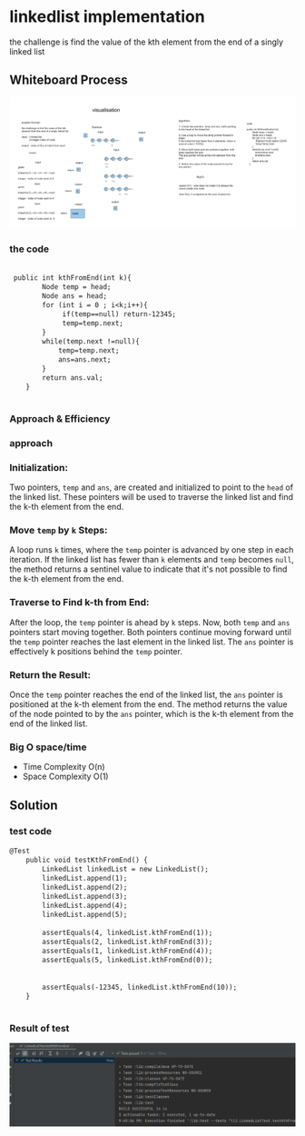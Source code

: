 # linkedlist implementation  
<!-- Description of the  -->
the challenge is  find the value of the kth element from the end of a singly linked list

## Whiteboard Process
<!-- Embedded whiteboard image -->
![](../kth-element/LL2%20(3).png)
### the code

```

 public int kthFromEnd(int k){
        Node temp = head;
        Node ans = head;
        for (int i = 0 ; i<k;i++){
             if(temp==null) return-12345;
             temp=temp.next;
        }
        while(temp.next !=null){
            temp=temp.next;
            ans=ans.next;
        }
        return ans.val;
    }


```

### Approach & Efficiency
<!-- What approach did you take? Why? What is the Big O space/time for this approach? -->
### approach
### Initialization:

Two pointers, `temp` and `ans`, are created and initialized to point to the `head` of the linked list. These pointers will be used to traverse the linked list and find the k-th element from the end.

### Move `temp` by `k` Steps:

A loop runs `k` times, where the `temp` pointer is advanced by one step in each iteration.
If the linked list has fewer than `k` elements and `temp` becomes `null`, the method returns a sentinel value to indicate that it's not possible to find the k-th element from the end.

### Traverse to Find k-th from End:

After the loop, the `temp` pointer is ahead by `k` steps. Now, both `temp` and `ans` pointers start moving together.
Both pointers continue moving forward until the `temp` pointer reaches the last element in the linked list. The `ans` pointer is effectively k positions behind the `temp` pointer.

### Return the Result:

Once the `temp` pointer reaches the end of the linked list, the `ans` pointer is positioned at the k-th element from the end.
The method returns the value of the node pointed to by the `ans` pointer, which is the k-th element from the end of the linked list.


### Big O space/time
 * Time Complexity  O(n)
 * Space Complexity O(1)
## Solution
<!-- Show how to run your code, and examples of it in action -->
### test code 
```
@Test
    public void testKthFromEnd() {
        LinkedList linkedList = new LinkedList();
        linkedList.append(1);
        linkedList.append(2);
        linkedList.append(3);
        linkedList.append(4);
        linkedList.append(5);

        assertEquals(4, linkedList.kthFromEnd(1));
        assertEquals(2, linkedList.kthFromEnd(3));
        assertEquals(1, linkedList.kthFromEnd(4));
        assertEquals(5, linkedList.kthFromEnd(0));


        assertEquals(-12345, linkedList.kthFromEnd(10));
    }


``` 
### Result of test

![](../linked-list/assets/Screenshot%202023-08-22%20214516.png)

[//]: # ()
[//]: # ([//]: # &#40;## run code examples &#41;)
[//]: # ()
[//]: # ([//]: # &#40;&#41;)
[//]: # ([//]: # &#40;### **test on empty and single element and 4 element in list**&#41;)
[//]: # ()
[//]: # ([//]: # &#40;&#41;)
[//]: # ([//]: # &#40;```&#41;)
[//]: # ()
[//]: # ([//]: # &#40;public static void main&#40;String[] args&#41; {&#41;)
[//]: # ()
[//]: # ([//]: # &#40;   LinkedList l =new LinkedList&#40;&#41;;   //empty&#41;)
[//]: # ()
[//]: # ([//]: # &#40;        System.out.println&#40; l.toString&#40;&#41;+"\n\n"&#41;; &#41;)
[//]: # ()
[//]: # ([//]: # &#40;        System.out.println&#40;l.isInclude&#40;5&#41;+"\n\n"&#41;;&#41;)
[//]: # ()
[//]: # ([//]: # &#40;        &#41;)
[//]: # ([//]: # &#40;        &#41;)
[//]: # ([//]: # &#40;        l.insert&#40;1&#41;;    //single element &#41;)
[//]: # ()
[//]: # ([//]: # &#40;        System.out.println&#40; l.toString&#40;&#41;+"\n\n"&#41;;  &#41;)
[//]: # ()
[//]: # ([//]: # &#40;        System.out.println&#40;l.isInclude&#40;2&#41;+"\n\n"&#41;;&#41;)
[//]: # ()
[//]: # ([//]: # &#40;        System.out.println&#40;l.isInclude&#40;1&#41;&#41;;&#41;)
[//]: # ()
[//]: # ([//]: # &#40;&#41;)
[//]: # ([//]: # &#40;        l.insert&#40;4&#41;;&#41;)
[//]: # ()
[//]: # ([//]: # &#40;        l.insert&#40;3&#41;;&#41;)
[//]: # ()
[//]: # ([//]: # &#40;        l.insert&#40;2&#41;; // 4 elements &#41;)
[//]: # ()
[//]: # ([//]: # &#40;        System.out.println&#40; l.toString&#40;&#41;+"\n\n"&#41;;&#41;)
[//]: # ()
[//]: # ([//]: # &#40;        System.out.println&#40;l.isInclude&#40;4&#41;+"\n\n"&#41;;&#41;)
[//]: # ()
[//]: # ([//]: # &#40;        System.out.println&#40;l.isInclude&#40;5&#41;&#41;;&#41;)
[//]: # ()
[//]: # ([//]: # &#40;    }&#41;)
[//]: # ()
[//]: # ([//]: # &#40;&#41;)
[//]: # ([//]: # &#40;```&#41;)
[//]: # (**the output**)

[//]: # ()
[//]: # (![Example Image]&#40;../linked-list/assets/output.png&#41;)

